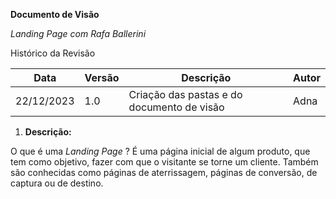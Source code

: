**Documento de Visão**

*Landing Page com Rafa Ballerini*

Histórico da Revisão

|**Data**|**Versão**|**Descrição**|**Autor**|
| - | - | - | - |
|22/12/2023|1.0|Criação das pastas e do documento de visão|Adna|

1. **Descrição:**

O que é uma *Landing Page* ?
É uma página inicial de algum produto, que tem como objetivo, fazer com que o visitante se torne um cliente. Também são conhecidas como páginas de aterrissagem, páginas de conversão, de captura ou de destino.